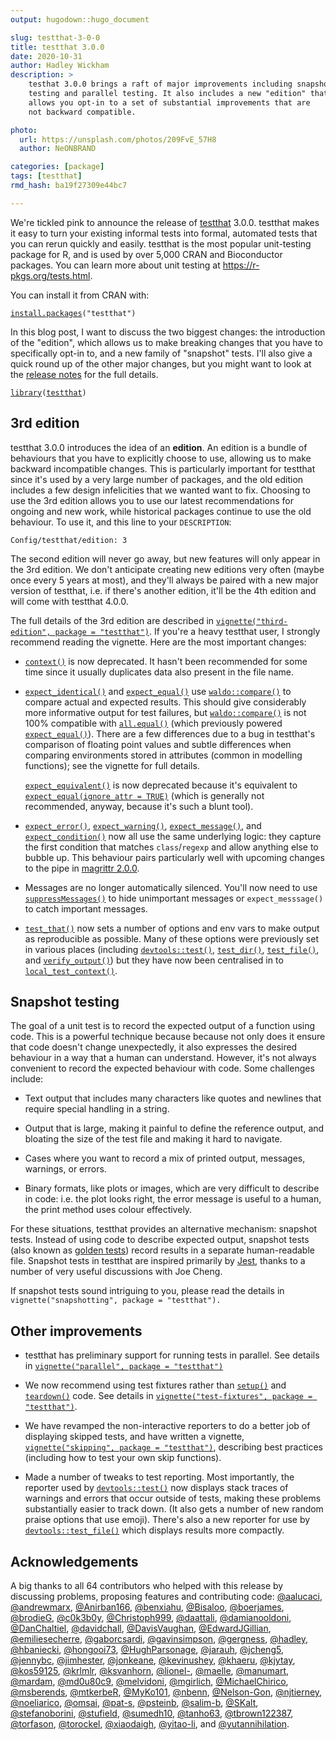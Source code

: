 ```yaml
---
output: hugodown::hugo_document

slug: testthat-3-0-0
title: testthat 3.0.0
date: 2020-10-31
author: Hadley Wickham
description: >
    testhat 3.0.0 brings a raft of major improvements including snapshot 
    testing and parallel testing. It also includes a new "edition" that
    allows you opt-in to a set of substantial improvements that are
    not backward compatible.

photo:
  url: https://unsplash.com/photos/209FvE_57H8
  author: NeONBRAND

categories: [package] 
tags: [testthat]
rmd_hash: ba19f27309e44bc7

---
```


We're tickled pink to announce the release of [testthat](http://testthat.r-lib.org/) 3.0.0. testthat makes it easy to turn your existing informal tests into formal, automated tests that you can rerun quickly and easily. testthat is the most popular unit-testing package for R, and is used by over 5,000 CRAN and Bioconductor packages. You can learn more about unit testing at <https://r-pkgs.org/tests.html>.

You can install it from CRAN with:

<div class="highlight">

<pre class='chroma'><code class='language-r' data-lang='r'><span class='nf'><a href='https://rdrr.io/r/utils/install.packages.html'>install.packages</a></span><span class='o'>(</span><span class='s'>"testthat"</span><span class='o'>)</span>
</code></pre>

</div>

In this blog post, I want to discuss the two biggest changes: the introduction of the "edition", which allows us to make breaking changes that you have to specifically opt-in to, and a new family of "snapshot" tests. I'll also give a quick round up of the other major changes, but you might want to look at the [release notes](https://github.com/r-lib/testthat/releases/tag/v3.0.0) for the full details.

<div class="highlight">

<pre class='chroma'><code class='language-r' data-lang='r'><span class='kr'><a href='https://rdrr.io/r/base/library.html'>library</a></span><span class='o'>(</span><span class='nv'><a href='https://testthat.r-lib.org'>testthat</a></span><span class='o'>)</span>
</code></pre>

</div>

3rd edition
-----------

testthat 3.0.0 introduces the idea of an **edition**. An edition is a bundle of behaviours that you have to explicitly choose to use, allowing us to make backward incompatible changes. This is particularly important for testthat since it's used by a very large number of packages, and the old edition includes a few design infelicities that we wanted want to fix. Choosing to use the 3rd edition allows you to use our latest recommendations for ongoing and new work, while historical packages continue to use the old behaviour. To use it, and this line to your `DESCRIPTION`:

    Config/testthat/edition: 3

The second edition will never go away, but new features will only appear in the 3rd edition. We don't anticipate creating new editions very often (maybe once every 5 years at most), and they'll always be paired with a new major version of testthat, i.e. if there's another edition, it'll be the 4th edition and will come with testthat 4.0.0.

The full details of the 3rd edition are described in [`vignette("third-edition", package = "testthat")`](https://testthat.r-lib.org/articles/third-edition.html). If you're a heavy testthat user, I strongly recommend reading the vignette. Here are the most important changes:

-   [`context()`](https://testthat.r-lib.org/reference/context.html) is now deprecated. It hasn't been recommended for some time since it usually duplicates data also present in the file name.

-   [`expect_identical()`](https://testthat.r-lib.org/reference/equality-expectations.html) and [`expect_equal()`](https://testthat.r-lib.org/reference/equality-expectations.html) use [`waldo::compare()`](https://rdrr.io/pkg/waldo/man/compare.html) to compare actual and expected results. This should give considerably more informative output for test failures, but [`waldo::compare()`](https://rdrr.io/pkg/waldo/man/compare.html) is not 100% compatible with [`all.equal()`](https://rdrr.io/r/base/all.equal.html) (which previously powered [`expect_equal()`](https://testthat.r-lib.org/reference/equality-expectations.html)). There are a few differences due to a bug in testthat's comparison of floating point values and subtle differences when comparing environments stored in attributes (common in modelling functions); see the vignette for full details.

    [`expect_equivalent()`](https://testthat.r-lib.org/reference/expect_equivalent.html) is now deprecated because it's equivalent to [`expect_equal(ignore_attr = TRUE)`](https://testthat.r-lib.org/reference/equality-expectations.html) (which is generally not recommended, anyway, because it's such a blunt tool).

-   [`expect_error()`](https://testthat.r-lib.org/reference/expect_error.html), [`expect_warning()`](https://testthat.r-lib.org/reference/expect_error.html), [`expect_message()`](https://testthat.r-lib.org/reference/expect_error.html), and [`expect_condition()`](https://testthat.r-lib.org/reference/expect_error.html) now all use the same underlying logic: they capture the first condition that matches `class`/`regexp` and allow anything else to bubble up. This behaviour pairs particularly well with upcoming changes to the pipe in [magrittr 2.0.0](/blog/2020/08/magrittr-2-0/).

-   Messages are no longer automatically silenced. You'll now need to use [`suppressMessages()`](https://rdrr.io/r/base/message.html) to hide unimportant messages or `expect_messsage()` to catch important messages.

-   [`test_that()`](https://testthat.r-lib.org/reference/test_that.html) now sets a number of options and env vars to make output as reproducible as possible. Many of these options were previously set in various places (including [`devtools::test()`](https://devtools.r-lib.org//reference/test.html), [`test_dir()`](https://testthat.r-lib.org/reference/test_dir.html), [`test_file()`](https://testthat.r-lib.org/reference/test_file.html), and [`verify_output()`](https://testthat.r-lib.org/reference/verify_output.html)) but they have now been centralised in to [`local_test_context()`](https://testthat.r-lib.org/reference/local_test_context.html).

Snapshot testing
----------------

The goal of a unit test is to record the expected output of a function using code. This is a powerful technique because because not only does it ensure that code doesn't change unexpectedly, it also expresses the desired behaviour in a way that a human can understand. However, it's not always convenient to record the expected behaviour with code. Some challenges include:

-   Text output that includes many characters like quotes and newlines that require special handling in a string.

-   Output that is large, making it painful to define the reference output, and bloating the size of the test file and making it hard to navigate.

-   Cases where you want to record a mix of printed output, messages, warnings, or errors.

-   Binary formats, like plots or images, which are very difficult to describe in code: i.e. the plot looks right, the error message is useful to a human, the print method uses colour effectively.

For these situations, testthat provides an alternative mechanism: snapshot tests. Instead of using code to describe expected output, snapshot tests (also known as [golden tests](https://ro-che.info/articles/2017-12-04-golden-tests)) record results in a separate human-readable file. Snapshot tests in testthat are inspired primarily by [Jest](https://jestjs.io/docs/en/snapshot-testing), thanks to a number of very useful discussions with Joe Cheng.

If snapshot tests sound intriguing to you, please read the details in `vignette("snapshotting", package = "testthat").`

Other improvements
------------------

-   testthat has preliminary support for running tests in parallel. See details in [`vignette("parallel", package = "testthat")`](https://testthat.r-lib.org/articles/parallel.html)

-   We now recommend using test fixtures rather than [`setup()`](https://testthat.r-lib.org/reference/teardown.html) and [`teardown()`](https://testthat.r-lib.org/reference/teardown.html) code. See details in [`vignette("test-fixtures", package = "testthat")`](https://testthat.r-lib.org/articles/test-fixtures.html).

-   We have revamped the non-interactive reporters to do a better job of displaying skipped tests, and have written a vignette, [`vignette("skipping", package = "testthat")`](https://testthat.r-lib.org/articles/skipping.html), describing best practices (including how to test your own skip functions).

-   Made a number of tweaks to test reporting. Most importantly, the reporter used by [`devtools::test()`](https://devtools.r-lib.org//reference/test.html) now displays stack traces of warnings and errors that occur outside of tests, making these problems substantially easier to track down. (It also gets a number of new random praise options that use emoji). There's also a new reporter for use by [`devtools::test_file()`](https://devtools.r-lib.org//reference/test.html) which displays results more compactly.

Acknowledgements
----------------

A big thanks to all 64 contributors who helped with this release by discussing problems, proposing features and contributing code: [@aalucaci](https://github.com/aalucaci), [@andrewmarx](https://github.com/andrewmarx), [@Anirban166](https://github.com/Anirban166), [@benxiahu](https://github.com/benxiahu), [@Bisaloo](https://github.com/Bisaloo), [@boerjames](https://github.com/boerjames), [@brodieG](https://github.com/brodieG), [@c0k3b0y](https://github.com/c0k3b0y), [@Christoph999](https://github.com/Christoph999), [@daattali](https://github.com/daattali), [@damianooldoni](https://github.com/damianooldoni), [@DanChaltiel](https://github.com/DanChaltiel), [@davidchall](https://github.com/davidchall), [@DavisVaughan](https://github.com/DavisVaughan), [@EdwardJGillian](https://github.com/EdwardJGillian), [@emiliesecherre](https://github.com/emiliesecherre), [@gaborcsardi](https://github.com/gaborcsardi), [@gavinsimpson](https://github.com/gavinsimpson), [@gergness](https://github.com/gergness), [@hadley](https://github.com/hadley), [@hbaniecki](https://github.com/hbaniecki), [@hongooi73](https://github.com/hongooi73), [@HughParsonage](https://github.com/HughParsonage), [@jarauh](https://github.com/jarauh), [@jcheng5](https://github.com/jcheng5), [@jennybc](https://github.com/jennybc), [@jimhester](https://github.com/jimhester), [@jonkeane](https://github.com/jonkeane), [@kevinushey](https://github.com/kevinushey), [@khaeru](https://github.com/khaeru), [@kjytay](https://github.com/kjytay), [@kos59125](https://github.com/kos59125), [@krlmlr](https://github.com/krlmlr), [@ksvanhorn](https://github.com/ksvanhorn), [@lionel-](https://github.com/lionel-), [@maelle](https://github.com/maelle), [@manumart](https://github.com/manumart), [@mardam](https://github.com/mardam), [@md0u80c9](https://github.com/md0u80c9), [@melvidoni](https://github.com/melvidoni), [@mgirlich](https://github.com/mgirlich), [@MichaelChirico](https://github.com/MichaelChirico), [@msberends](https://github.com/msberends), [@mtkerbeR](https://github.com/mtkerbeR), [@MyKo101](https://github.com/MyKo101), [@nbenn](https://github.com/nbenn), [@Nelson-Gon](https://github.com/Nelson-Gon), [@njtierney](https://github.com/njtierney), [@noeliarico](https://github.com/noeliarico), [@omsai](https://github.com/omsai), [@pat-s](https://github.com/pat-s), [@psteinb](https://github.com/psteinb), [@salim-b](https://github.com/salim-b), [@SKalt](https://github.com/SKalt), [@stefanoborini](https://github.com/stefanoborini), [@stufield](https://github.com/stufield), [@sumedh10](https://github.com/sumedh10), [@tanho63](https://github.com/tanho63), [@tbrown122387](https://github.com/tbrown122387), [@torfason](https://github.com/torfason), [@torockel](https://github.com/torockel), [@xiaodaigh](https://github.com/xiaodaigh), [@yitao-li](https://github.com/yitao-li), and [@yutannihilation](https://github.com/yutannihilation).

